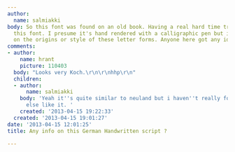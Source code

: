 ```yaml
---
author:
  name: salmiakki
body: So this font was found on an old book. Having a real hard time trying to classify
  this font. I presume it's hand rendered with a calligraphic pen but i have no info
  on the origins or style of these letter forms. Anyone here got any ideas?[img:sites/default/files/old-images/die_eisernen_riegel_zerbrechen_5613.jpg]
comments:
- author:
    name: hrant
    picture: 110403
  body: "Looks very Koch.\r\n\r\nhhp\r\n"
  children:
  - author:
      name: salmiakki
    body: 'Yeah it''s quite similar to neuland but i haven''t really found anything
      else like it. '
    created: '2013-04-15 19:22:33'
  created: '2013-04-15 19:01:27'
date: '2013-04-15 12:01:25'
title: Any info on this German Handwritten script ?

---
```


